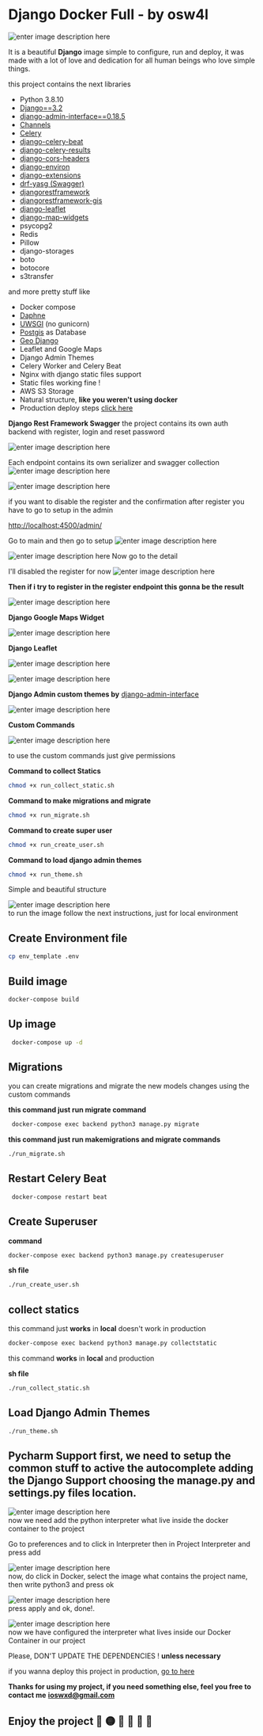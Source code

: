   
# Django Docker Full - by osw4l

![enter image description here](https://i.imgur.com/rsEw4yc.png)

It is a beautiful **Django** image simple to configure, run and deploy, it was made with a lot of love and dedication for all human beings who love simple things.

this project contains the next libraries

 -  Python 3.8.10 
 - [Django==3.2](https://docs.djangoproject.com/en/4.0/releases/3.2/)    
 - [django-admin-interface==0.18.5](https://github.com/fabiocaccamo/django-admin-interface)    
 - [Channels](https://channels.readthedocs.io/en/stable/)    
 - [Celery](https://docs.celeryproject.org/en/stable/django/first-steps-with-django.html)    
 - [django-celery-beat](https://django-celery-beat.readthedocs.io/en/latest/)    
 - [django-celery-results](https://github.com/celery/django-celery-results)    
 - [django-cors-headers](https://github.com/adamchainz/django-cors-headers)    
 - [django-environ](https://django-environ.readthedocs.io/en/latest/)    
 - [django-extensions](https://github.com/django-extensions/django-extensions)    
 - [drf-yasg (Swagger)](https://github.com/axnsan12/drf-yasg)  
 - [djangorestframework](https://www.django-rest-framework.org/)    
 - [djangorestframework-gis](https://github.com/openwisp/django-rest-framework-gis)    
 - [django-leaflet](https://github.com/makinacorpus/django-leaflet)    
 - [django-map-widgets](https://github.com/erdem/django-map-widgets)    
 - psycopg2    
 - Redis    
 - Pillow    
 - django-storages    
 - boto    
 - botocore    
 - s3transfer    
     
and more pretty stuff like    
 - Docker compose    
 - [Daphne](https://docs.djangoproject.com/en/3.2/howto/deployment/asgi/daphne/)  
 - [UWSGI](https://uwsgi-docs.readthedocs.io/en/latest/) (no gunicorn)  
 - [Postgis](https://postgis.net/) as Database  
 - [Geo Django](https://docs.djangoproject.com/en/3.2/ref/contrib/gis/)    
 - Leaflet and Google Maps    
 - Django Admin Themes
 - Celery Worker and Celery Beat    
 - Nginx with django static files support    
 - Static files working fine !    
 - AWS S3 Storage    
 - Natural structure, **like you weren't using docker**    
- Production deploy steps [click here](https://gist.github.com/osw4l/cbfbfb3f7a7f42ab31fa5083b358f316)    

**Django Rest Framework Swagger**
the project contains its own auth backend with register, login and reset password

![enter image description here](https://i.imgur.com/n2o2Fqo.png)

Each endpoint contains its own serializer and swagger collection
![enter image description here](https://i.imgur.com/Ynqm69w.png)

![enter image description here](https://i.imgur.com/BlnGLVU.png)

if you want to disable the register and the confirmation after register you have to go to setup in the admin

[http://localhost:4500/admin/](http://localhost:4500/admin/)

Go to main and then go to setup
![enter image description here](https://i.imgur.com/Q70P0FB.png)

![enter image description here](https://i.imgur.com/qbgi0dK.png)
Now go to the detail

I'll disabled the register for now
![enter image description here](https://i.imgur.com/WQo5C4v.png)

**Then if i try to register in the register endpoint this gonna be the result**

![enter image description here](https://i.imgur.com/1H8Zxum.png)

**Django Google Maps Widget**

![enter image description here](https://cloud.githubusercontent.com/assets/1518272/26807500/ad0af4ea-4a4e-11e7-87d6-632f39e438f7.gif)

**Django Leaflet**

![enter image description here](https://camo.githubusercontent.com/4744043b6b90dbac1d548f4bc4fea4b82d2859867334a85b44ff119b42f905b0/68747470733a2f2f662e636c6f75642e6769746875622e636f6d2f6173736574732f3534363639322f313034383833362f37386236616439342d313039342d313165332d383664382d6333653838363236613331642e706e67)

![enter image description here](https://fle.github.io/images/012-admin-widget.png)

**Django Admin custom themes by** [django-admin-interface](https://github.com/fabiocaccamo/django-admin-interface)    

![enter image description here](https://user-images.githubusercontent.com/1035294/35631521-64b0cab8-06a4-11e8-8f57-c04fdfbb7e8b.gif)


**Custom Commands**

![enter image description here](https://i.imgur.com/yHCPCTv.png)
 
 to use the custom commands just give permissions
 
 **Command to collect Statics**
```bash
chmod +x run_collect_static.sh
```

 **Command to make migrations and migrate**
```bash
chmod +x run_migrate.sh
```

 **Command to create super user**
 
```bash
chmod +x run_create_user.sh
```

 **Command to load django admin themes**
 
```bash
chmod +x run_theme.sh
```

Simple and beautiful structure

![enter image description here](https://i.imgur.com/rjlx88Y.png)    
to run  the image follow the next instructions, just for local environment    

## Create Environment file
```bash
cp env_template .env
```
## Build image
 
```bash
docker-compose build
```
## Up image
```bash
 docker-compose up -d
```
## Migrations

you can create migrations and migrate the new models changes using the custom commands

**this command just run migrate command**
```bash
 docker-compose exec backend python3 manage.py migrate
```

**this command just run makemigrations and migrate commands**
```bash
./run_migrate.sh
```

## Restart Celery Beat
```bash
 docker-compose restart beat
``` 
## Create Superuser 

 **command**
```bash
docker-compose exec backend python3 manage.py createsuperuser
```

**sh file**
```bash
./run_create_user.sh
```

## collect statics

this command just **works** in **local** doesn't work in production
```bash
docker-compose exec backend python3 manage.py collectstatic    
```

this command **works** in **local** and production

**sh file**
```bash
./run_collect_static.sh
```

## Load Django Admin Themes

```bash
./run_theme.sh
```

## Pycharm Support first, we need to setup the common stuff to active the autocomplete adding the Django Support choosing the manage.py and settings.py files location.
    
![enter image description here](https://i.imgur.com/yxaLtUc.png)    
 now we need add the python interpreter what live inside the docker container to the project    
    
Go to preferences and to click in Interpreter then in Project Interpreter and press add    
    
![enter image description here](https://i.imgur.com/DwKsssx.png)    
 now, do click in Docker, select the image what contains the project name, then write python3 and press ok    
    
![enter image description here](https://i.imgur.com/pI86DZb.png)    
 press apply and ok, done!.    
    
![enter image description here](https://i.imgur.com/lmpULSQ.png)    
 now we have configured the interpreter what lives inside our Docker Container in our project    
    
Please, DON'T UPDATE THE DEPENDENCIES ! **unless necessary**    

 if you wanna deploy this project in production, [go to here](https://gist.github.com/osw4l/cbfbfb3f7a7f42ab31fa5083b358f316)    
    
**Thanks for using my project, if you need something else, feel you free to contact me** **ioswxd@gmail.com**

## Enjoy the project 🥳 🟡 🔵 💛 💙 💟
